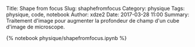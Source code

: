 Title: Shape from focus
Slug: shaphefromfocus
Category: physique
Tags: physique, code, notebook
Author: xdze2
Date: 2017-03-28 11:00
Summary: Traitement d'image pour augmenter la profondeur de champ d'un cube d'image de microscope.

{% notebook physique/shapefromfocus.ipynb %}